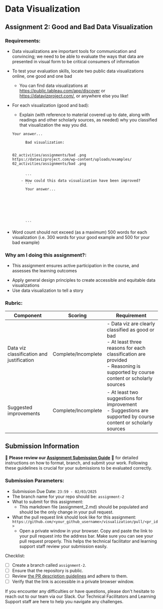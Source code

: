 # Data Visualization

## Assignment 2: Good and Bad Data Visualization

### Requirements:

- Data visualizations are important tools for communication and convincing; we need to be able to evaluate the ways that data are presented in visual form to be critical consumers of information
- To test your evaluation skills, locate two public data visualizations online, one good and one bad
  - You can find data visualizations at https://public.tableau.com/app/discover or https://datavizproject.com/, or anywhere else you like!
- For each visualization (good and bad):

  - Explain (with reference to material covered up to date, along with readings and other scholarly sources, as needed) why you classified that visualization the way you did.

  ````
  Your answer...

        Bad visualization:


  02_activities/assignments/bad .png
  https://datavizproject.com/wp-content/uploads/examples/
  02_activities/assignments/bad .png


        ```
      - How could this data visualization have been improved?
        ```
        Your answer...







        ```

  ````

- Word count should not exceed (as a maximum) 500 words for each visualization (i.e.
  300 words for your good example and 500 for your bad example)

### Why am I doing this assignment?:

- This assignment ensures active participation in the course, and assesses the learning outcomes

* Apply general design principles to create accessible and equitable data visualizations
* Use data visualization to tell a story

### Rubric:

| Component                                 | Scoring             | Requirement                                                                                                                                                                              |
| ----------------------------------------- | ------------------- | ---------------------------------------------------------------------------------------------------------------------------------------------------------------------------------------- |
| Data viz classification and justification | Complete/Incomplete | - Data viz are clearly classified as good or bad<br />- At least three reasons for each classification are provided<br />- Reasoning is supported by course content or scholarly sources |
| Suggested improvements                    | Complete/Incomplete | - At least two suggestions for improvement<br />- Suggestions are supported by course content or scholarly sources                                                                       |

## Submission Information

🚨 **Please review our [Assignment Submission Guide](https://github.com/UofT-DSI/onboarding/blob/main/onboarding_documents/submissions.md)** 🚨 for detailed instructions on how to format, branch, and submit your work. Following these guidelines is crucial for your submissions to be evaluated correctly.

### Submission Parameters:

- Submission Due Date: `23:59 - 02/03/2025`
- The branch name for your repo should be: `assignment-2`
- What to submit for this assignment:
  - This markdown file (assignment_2.md) should be populated and should be the only change in your pull request.
- What the pull request link should look like for this assignment: `https://github.com/<your_github_username>/visualization/pull/<pr_id>`
  - Open a private window in your browser. Copy and paste the link to your pull request into the address bar. Make sure you can see your pull request properly. This helps the technical facilitator and learning support staff review your submission easily.

Checklist:

- [ ] Create a branch called `assignment-2`.
- [ ] Ensure that the repository is public.
- [ ] Review [the PR description guidelines](https://github.com/UofT-DSI/onboarding/blob/main/onboarding_documents/submissions.md#guidelines-for-pull-request-descriptions) and adhere to them.
- [ ] Verify that the link is accessible in a private browser window.

If you encounter any difficulties or have questions, please don't hesitate to reach out to our team via our Slack. Our Technical Facilitators and Learning Support staff are here to help you navigate any challenges.
